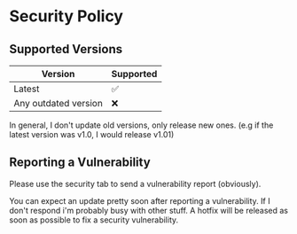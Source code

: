 # Security Policy

## Supported Versions

| Version               | Supported          |
| -------               | ------------------ |
| Latest                | :white_check_mark: |
| Any outdated version  | :x: |

In general, I don't update old versions, only release new ones. (e.g if the latest version was v1.0, I would release v1.01)

## Reporting a Vulnerability

Please use the security tab to send a vulnerability report (obviously).

You can expect an update pretty soon after reporting a vulnerability. If I don't respond i'm probably busy with other stuff.
A hotfix will be released as soon as possible to fix a security vulnerability. 
